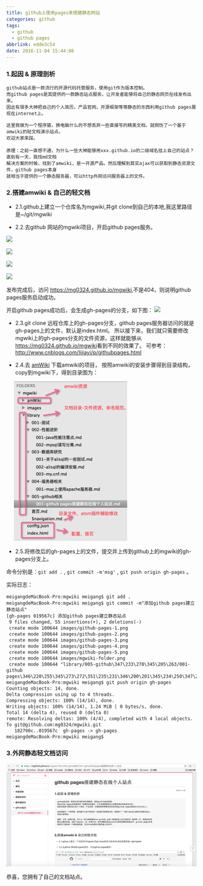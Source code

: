 ```yaml
---
title: github上使用pages来搭建静态网站
categories: github
tags:
  - github
  - github pages
abbrlink: edde3c54
date: 2016-11-04 15:44:08
---
```


### 1.起因 & 原理剖析

	github站点是一款流行的开源代码托管服务，使用git作为版本控制。
	而github pages是其提供的一款静态站点服务，让开发者能够将自己的静态网页在线发布出来。
	因此有很多大神把自己的个人简历，产品官网，开源框架等等静态的东西利用github pages展现在internet上。
<!--more-->
	这里我做为一个程序猿，换电脑什么的不想丢弃一些直接写的精美文档，就捯饬了一个基于amwiki的轻文档演示站点。
	欢迎大家来踩。

	原理：之前一直想不通，为什么一些大神能够用xxx.github.io的二级域名挂上自己的站点？直到有一天，我找md文档
	解决方案的时候，找到了amwiki，是一开源产品。然后理解到其实ajax可以获取到静态资源文件，github pages本身
	就相当于提供的一个静态服务器，可以http外网访问服务器上的文件。

### 2.搭建amwiki & 自己的轻文档

* 2.1.github上建立一个仓库名为mgwiki,并git clone到自己的本地,我这里路径是~/git/mgwiki

* 2.2.去github 网站的mgwiki项目，开启github pages服务。

![](http://blog.meiflower.top/images/github-pages-1.png)

![](http://blog.meiflower.top/images/github-pages-2.png)

![](http://blog.meiflower.top/images/github-pages-3.png)

![](http://blog.meiflower.top/images/github-pages-4.png)

发布完成后，访问 <a href="https://mg0324.github.io/mgwiki" target="_blank">https://mg0324.github.io/mgwiki</a>,不是404，则说明github pages服务启动成功。

开启github pages成功后，会生成gh-pages的分支，如下图：
![](http://blog.meiflower.top/images/github-pages-5.png)

* 2.3.git clone 远程仓库上的gh-pages分支，github pages服务器访问的就是gh-pages上的文件，默认是index.html。
所以接下来，我们就只需要修改mgwiki上的gh-pages分支的文件资源，这样就能够从<a href="https://mg0324.github.io/mgwiki" target="_blank">https://mg0324.github.io/mgwiki</a>看到不同的效果了。
可参考：<a href="http://www.cnblogs.com/lijiayi/p/githubpages.html" target="_blank">http://www.cnblogs.com/lijiayi/p/githubpages.html</a>

* 2.4.去 <a href="https://github.com/TevinLi/amWiki" target="_blank">amWiki</a> 下载amwiki的项目，
按照amwiki的安装步骤得到目录结构，copy到mgwiki下，得到目录图为：

<img src="/mb/images/mgwiki-folder.png" style="width:300px;margin-left:20px;"/>

* 2.5.将修改后的gh-pages上的文件，提交并上传到github上的mgwiki的gh-pages分支上。

命令分别是：`git add .` , `git commit -m'msg'` , `git push origin gh-pages` 。

实际日志：


	meigangdeMacBook-Pro:mgwiki meigang$ git add .
	meigangdeMacBook-Pro:mgwiki meigang$ git commit -m"添加github pages建立静态站点"
	[gh-pages 019567c] 添加github pages建立静态站点
	 9 files changed, 55 insertions(+), 2 deletions(-)
	 create mode 100644 images/github-pages-1.png
	 create mode 100644 images/github-pages-2.png
	 create mode 100644 images/github-pages-3.png
	 create mode 100644 images/github-pages-4.png
	 create mode 100644 images/github-pages-5.png
	 create mode 100644 images/mgwiki-folder.png
	 create mode 100644 "library/005-github\347\233\270\345\205\263/001-github pages\346\220\255\345\273\272\351\235\231\346\200\201\345\234\250\347\272\277\344\270\252\344\272\272\347\253\231\347\202\271.md"
	meigangdeMacBook-Pro:mgwiki meigang$ git push origin gh-pages
	Counting objects: 14, done.
	Delta compression using up to 4 threads.
	Compressing objects: 100% (14/14), done.
	Writing objects: 100% (14/14), 1.24 MiB | 0 bytes/s, done.
	Total 14 (delta 4), reused 0 (delta 0)
	remote: Resolving deltas: 100% (4/4), completed with 4 local objects.
	To git@github.com:mg0324/mgwiki.git
	   182790c..019567c  gh-pages -> gh-pages
	meigangdeMacBook-Pro:mgwiki meigang$ 

### 3.外网静态轻文档访问

![](/mb/images/github-pages-6.png)

恭喜，您拥有了自己的文档站点。

